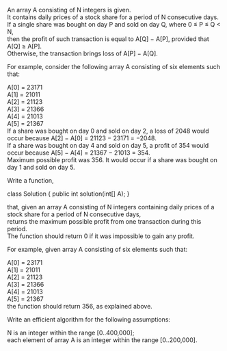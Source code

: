 An array A consisting of N integers is given.  
It contains daily prices of a stock share for a period of N consecutive days.  
If a single share was bought on day P and sold on day Q, where 0 ≤ P ≤ Q < N,  
then the profit of such transaction is equal to A[Q] − A[P], provided that A[Q] ≥ A[P].  
Otherwise, the transaction brings loss of A[P] − A[Q].  
  
For example, consider the following array A consisting of six elements such that:  
  
  A[0] = 23171  
  A[1] = 21011  
  A[2] = 21123  
  A[3] = 21366  
  A[4] = 21013  
  A[5] = 21367  
If a share was bought on day 0 and sold on day 2, a loss of 2048 would occur because A[2] − A[0] = 21123 − 23171 = −2048.  
If a share was bought on day 4 and sold on day 5, a profit of 354 would occur because A[5] − A[4] = 21367 − 21013 = 354.  
Maximum possible profit was 356. It would occur if a share was bought on day 1 and sold on day 5.  
  
Write a function,  
  
class Solution { public int solution(int[] A); }  
  
that, given an array A consisting of N integers containing daily prices of a stock share for a period of N consecutive days,  
returns the maximum possible profit from one transaction during this period.  
The function should return 0 if it was impossible to gain any profit.  
  
For example, given array A consisting of six elements such that:  
  
  A[0] = 23171  
  A[1] = 21011  
  A[2] = 21123  
  A[3] = 21366  
  A[4] = 21013  
  A[5] = 21367  
the function should return 356, as explained above.  
  
Write an efficient algorithm for the following assumptions:  
  
N is an integer within the range [0..400,000];  
each element of array A is an integer within the range [0..200,000].  
